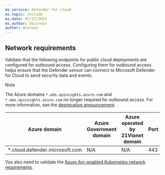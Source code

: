 ```yaml
---
ms.service: defender-for-cloud
ms.topic: include
ms.date: 07/27/2022
ms.author: dacurwin
author: dcurwin
---
```


## Network requirements

Validate that the following endpoints for public cloud deployments are configured for outbound access. Configuring them for outbound access helps ensure that the Defender sensor can connect to Microsoft Defender for Cloud to send security data and events.

> [!NOTE]
> The Azure domains `*.ods.opinsights.azure.com` and `*.oms.opinsights.azure.com` no longer required for outbound access. For more information, see the [deprecation announcement](../release-notes.md#deprecation-notice-update-outbound-rules-for-microsoft-defender-for-containers).

| Azure domain  | Azure Government domain  | Azure operated by 21Vianet domain | Port |
| -------------------------- | -------------------------- | -------------------------- |---- |
| *.cloud.defender.microsoft.com| N/A                          | N/A                                | 443  |

You also need to validate the [Azure Arc-enabled Kubernetes network requirements](/azure/azure-arc/kubernetes/network-requirements).
